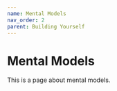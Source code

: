 ```yaml
---
name: Mental Models
nav_order: 2
parent: Building Yourself
---
```


# Mental Models

This is a page about mental models.